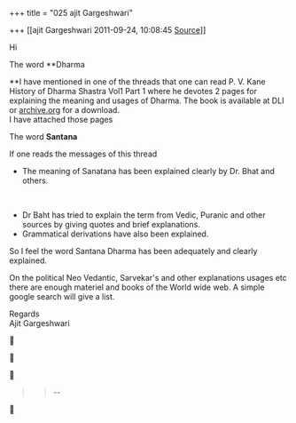 +++
title = "025 ajit Gargeshwari"

+++
[[ajit Gargeshwari	2011-09-24, 10:08:45 [Source](https://groups.google.com/g/samskrita/c/4iauhWc1SZE)]]



Hi  
  
The word **Dharma  
  
**I have mentioned in one of the threads that one can read P. V. Kane History of Dharma Shastra Vol1 Part 1 where he devotes 2 pages for explaining the meaning and usages of Dharma. The book is available at DLI or [archive.org](http://archive.org) for a download.  
I have attached those pages  
  
The word **Santana**  
  
If one reads the messages of this thread  

-   The meaning of Sanatana has been explained clearly by Dr. Bhat and
    others.

&nbsp;

-   Dr Baht has tried to explain the term from Vedic, Puranic and other
    sources by giving quotes and brief explanations.  
-   Grammatical derivations have also been explained.

  
So I feel the word Santana Dharma has been adequately and clearly explained.  
  
On the political Neo Vedantic, Sarvekar's and other explanations usages etc there are enough materiel and books of the World wide web. A simple google search will give a list.  
  
Regards  
Ajit Gargeshwari  
  
  
  







> 
> > --  
> > 



